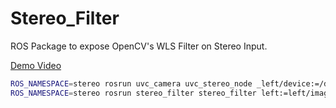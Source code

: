 # Stereo\_Filter

ROS Package to expose OpenCV's WLS Filter on Stereo Input.

[Demo Video](https://youtu.be/FA1Y25zjlRo)

```bash
ROS_NAMESPACE=stereo rosrun uvc_camera uvc_stereo_node _left/device:=/dev/video1 _right/device:=/dev/video2
ROS_NAMESPACE=stereo rosrun stereo_filter stereo_filter left:=left/image_raw right:=right/image_raw
```
